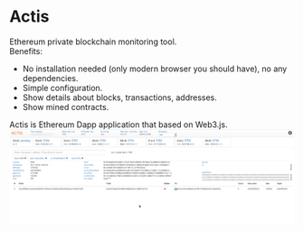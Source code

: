 # Actis
Ethereum private blockchain monitoring tool.<br/>
Benefits:
<ul>
  <li>No installation needed (only modern browser you should have), no any dependencies.</li>
  <li>Simple configuration.</li>
  <li>Show details about blocks, transactions, addresses.</li>
  <li>Show mined contracts.</li>
</ul>

Actis is Ethereum Dapp application that based on Web3.js.
<img src="actis.png" width="720"/>